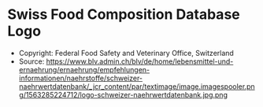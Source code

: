 # Swiss Food Composition Database Logo

- Copyright: Federal Food Safety and Veterinary Office, Switzerland
- Source: https://www.blv.admin.ch/blv/de/home/lebensmittel-und-ernaehrung/ernaehrung/empfehlungen-informationen/naehrstoffe/schweizer-naehrwertdatenbank/_jcr_content/par/textimage/image.imagespooler.png/1563285224712/logo-schweizer-naehrwertdatenbank.jpg.png